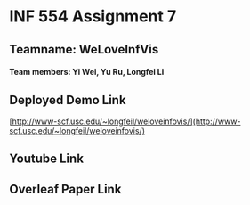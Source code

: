# INF 554 Assignment 7

## Teamname: WeLoveInfVis
#### Team members: Yi Wei, Yu Ru, Longfei Li

## Deployed Demo Link
[http://www-scf.usc.edu/~longfeil/weloveinfovis/](http://www-scf.usc.edu/~longfeil/weloveinfovis/)

## Youtube Link


## Overleaf Paper Link
